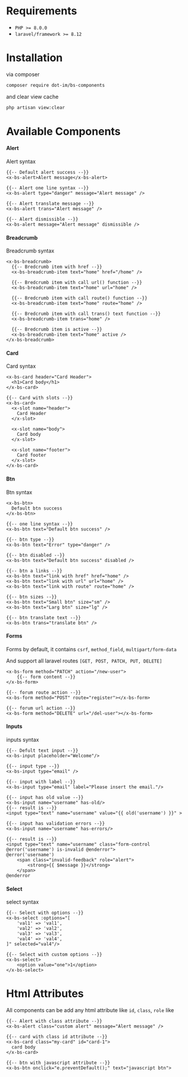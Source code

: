 # Requirements
* ``PHP >= 8.0.0``
* ``laravel/framework >= 8.12``

# Installation
via composer

```bash
composer require dot-im/bs-components
```

and clear view cache

```bash
php artisan view:clear
```

# Available Components

#### Alert
Alert syntax

```blade
{{-- Default alert success --}}
<x-bs-alert>Alert message</x-bs-alert>

{{-- Alert one line syntax --}}
<x-bs-alert type="danger" message="Alert message" />

{{-- Alert translate message --}}
<x-bs-alert trans="Alert message" />

{{-- Alert dismissible --}}
<x-bs-alert message="Alert message" dismissible />
```

#### Breadcrumb
Breadcrumb syntax

```blade
<x-bs-breadcrumb>
  {{-- Bredcrumb item with href --}}
  <x-bs-breadcrumb-item text="home" href="/home" />
  
  {{-- Bredcrumb item with call url() function --}}
  <x-bs-breadcrumb-item text="home" url="home" />
  
  {{-- Bredcrumb item with call route() function --}}
  <x-bs-breadcrumb-item text="home" route="home" />
  
  {{-- Bredcrumb item with call trans() text function --}}
  <x-bs-breadcrumb-item trans="home" />
  
  {{-- Bredcrumb item is active --}}
  <x-bs-breadcrumb-item text="home" active />
</x-bs-breadcrumb>
```

#### Card
Card syntax

```blade
<x-bs-card header="Card Header">
  <h1>Card body</h1>
</x-bs-card>

{{-- Card with slots --}}
<x-bs-card>
  <x-slot name="header">
    Card Header
  </x-slot>
  
  <x-slot name="body">
    Card body
  </x-slot>
  
  <x-slot name="footer">
    Card footer
  </x-slot>
</x-bs-card>
```

#### Btn
Btn syntax

```blade
<x-bs-btn>
  Default btn success
</x-bs-btn>

{{-- one line syntax --}}
<x-bs-btn text="Default btn success" />

{{-- btn type --}}
<x-bs-btn text="Error" type="danger" />

{{-- btn disabled --}}
<x-bs-btn text="Default btn success" disabled />

{{-- btn a links --}}
<x-bs-btn text="link with href" href="home" />
<x-bs-btn text="link with url" url="home" />
<x-bs-btn text="link with route" route="home" />

{{-- btn sizes --}}
<x-bs-btn text="Small btn" size="sm" />
<x-bs-btn text="Larg btn" size="lg" />

{{-- btn translate text --}}
<x-bs-btn trans="translate btn" />
```

#### Forms
Forms by default, it contains ``csrf``, ``method_field``, ``multipart/form-data``

And support all laravel routes ``[GET, POST, PATCH, PUT, DELETE]``
```blade
<x-bs-form method="PATCH" action="/new-user">
    {{-- form content --}}
</x-bs-form>

{{-- forum route action --}}
<x-bs-form method="POST" route="register"></x-bs-form>

{{-- forum url action --}}
<x-bs-form method="DELETE" url="/del-user"></x-bs-form>
```
#### Inputs
inputs syntax

```blade
{{-- Defult text input --}}
<x-bs-input placeholder="Welcome"/>

{{-- input type --}}
<x-bs-input type="email" />

{{-- input with label --}}
<x-bs-input type="email" label="Please insert the email."/>

{{-- input has old value --}}
<x-bs-input name="username" has-old/>
{{-- result is --}}
<input type="text" name="username" value="{{ old('username') }}" >

{{-- input has validation errors --}}
<x-bs-input name="username" has-errors/>

{{-- result is --}}
<input type="text" name="username" class="form-control @error('username') is-invalid @enderror">
@error('username')
    <span class="invalid-feedback" role="alert">
        <strong>{{ $message }}</strong>
    </span>
@enderror
```
#### Select
select syntax

```blade
{{-- Select with options --}}
<x-bs-select :options="[
    'val1' => 'val1',
    'val2' => 'val2',
    'val3' => 'val3',
    'val4' => 'val4',
]" selected="val4"/>

{{-- Select with custom options --}}
<x-bs-select>
    <option value="one">1</option>
</x-bs-select>
```
# Html Attributes

All components can be add any html attribute like ``id``, ``class``, ``role`` like

```blade
{{-- Alert with class attribute --}}
<x-bs-alert class="custom alert" message="Alert message" />

{{-- card with class id attribute --}}
<x-bs-card class="my-card" id="card-1">
  card body
</x-bs-card>

{{-- btn with javascript attribute --}}
<x-bs-btn onclick="e.preventDefault();" text="javascript btn">
```
